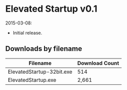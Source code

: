 # Elevated Startup v0.1

2015-03-08:
- Initial release.

## Downloads by filename

Filename                  | Download Count
------------------------- | --------------
ElevatedStartup-32bit.exe |            514
ElevatedStartup.exe       |          2,661
